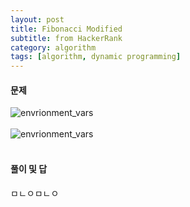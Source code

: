 ```yaml
---
layout: post
title: Fibonacci Modified
subtitle: from HackerRank
category: algorithm
tags: [algorithm, dynamic programming]
---
```


<h4>문제</h4>

![envrionment_vars](https://github.com/seongwoopark/seongwoopark.github.io/blob/master/img/2017-07-01-algorithm-fibonacci-modified_1.png?raw=true)<br /><br />
![envrionment_vars](https://github.com/seongwoopark/seongwoopark.github.io/blob/master/img/2017-07-01-algorithm-fibonacci-modified_2.png?raw=true)<br /><br />

<h4>풀이 및 답</h4>
ㅁㄴㅇㅁㄴㅇ